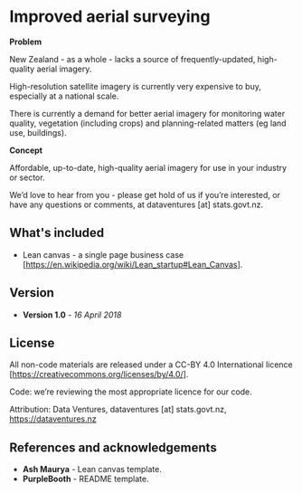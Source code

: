 # Improved aerial surveying

**Problem** 

New Zealand - as a whole - lacks a source of frequently-updated, high-quality aerial imagery.

High-resolution satellite imagery is currently very expensive to buy, especially at a national scale.

There is currently a demand for better aerial imagery for monitoring water quality, vegetation (including crops) and planning-related matters (eg land use, buildings).

**Concept** 

Affordable, up-to-date, high-quality aerial imagery for use in your industry or sector.

We’d love to hear from you - please get hold of us if you’re interested, or have any questions or comments, at dataventures [at] stats.govt.nz.

## What's included

* Lean canvas - a single page business case [https://en.wikipedia.org/wiki/Lean_startup#Lean_Canvas].

## Version

* **Version 1.0** - *16 April 2018*

## License

All non-code materials are released under a CC-BY 4.0 International licence [https://creativecommons.org/licenses/by/4.0/].

Code: we’re reviewing the most appropriate licence for our code.

Attribution: Data Ventures, dataventures [at] stats.govt.nz, https://dataventures.nz

## References and acknowledgements

* **Ash Maurya** - Lean canvas template.
* **PurpleBooth** - README template.


